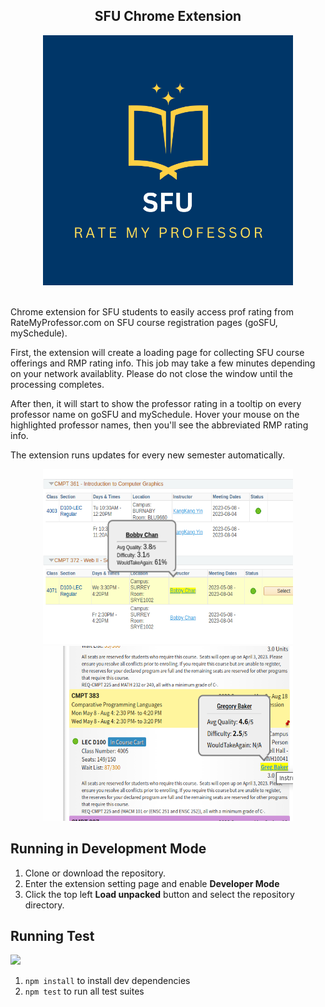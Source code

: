 <div id="header" align="center">
  <h2>SFU Chrome Extension</h2>
  <img src="./images/sfu_rmp_logo.png" width="400" height="400">
</div>
<br/>

Chrome extension for SFU students to easily access prof rating from RateMyProfessor.com on SFU course registration pages (goSFU, mySchedule). 

First, the extension will create a loading page for collecting SFU course offerings and RMP rating info. This job may take a few minutes depending on your network availablity. Please do not close the window until the processing completes.  

After then, it will start to show the professor rating in a tooltip on every professor name on goSFU and mySchedule. Hover your mouse on the highlighted professor names, then you'll see the abbreviated RMP rating info.  

The extension runs updates for every new semester automatically.  

<div align="center">
  <img src="./images/screenshot1.png" width="400" height="280">
  <img src="./images/screenshot2.png" width="400" height="280">
</div>

## Running in Development Mode    
1. Clone or download the repository.  
2. Enter the extension setting page and enable **Developer Mode**  
3. Click the top left **Load unpacked** button and select the repository directory.  
  
## Running Test  
    
<div>
    <a href=".">
      <img src="https://github.com/jiin-kim109/SFU-RMP/actions/workflows/node.js.yml/badge.svg"/>
    </a>
<div>    
  
1. `npm install` to install dev dependencies  
2. `npm test` to run all test suites  

